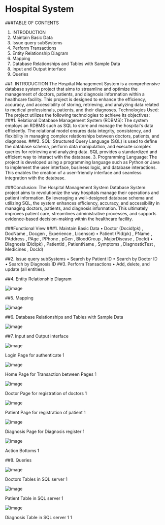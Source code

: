# Hospital System

###TABLE OF CONTENTS  

1. INTRODUCTION 
1. Maintain Basic Data 
2. Issue query subSystems 
3. Perform Transactions 
4. Entity Relationship Diagram 
5. Mapping 
6. Database Relationships and Tables with Sample Data
7. Input and Output interface 
8. Queries 

 

##1. INTRODUCTION 
The Hospital Management System is a comprehensive database system
project that aims to streamline and optimize the management of doctors,
patients, and diagnosis information within a healthcare facility. This project is
designed to enhance the efficiency, accuracy, and accessibility of storing,
retrieving, and analyzing data related to medical professionals, patients, and
their diagnoses. 
Technologies Used:
The project utilizes the following technologies to achieve its objectives:
###1. Relational Database Management System (RDBMS): The system employs
an RDBMS such as SQL to store and manage the hospital's data
efficiently. The relational model ensures data integrity, consistency, and
flexibility in managing complex relationships between doctors, patients,
and diagnoses.
###2. SQL: Structured Query Language (SQL) is used to define the database
schema, perform data manipulation, and execute complex queries for
retrieving and analyzing data. SQL provides a standardized and efficient
way to interact with the database.
3. Programming Language: The project is developed using a programming
language such as Python or Java to implement the user interface,
business logic, and database interactions. This enables the creation of a
user-friendly interface and seamless integration with the database.

###Conclusion:
The Hospital Management System Database System project aims to
revolutionize the way hospitals manage their operations and patient
information. By leveraging a well-designed database schema and
utilizing SQL, the system enhances efficiency, accuracy, and accessibility
in managing doctors, patients, and diagnosis information. This
ultimately improves patient care, streamlines administrative processes,
and supports evidence-based decision-making within the healthcare
facility.
 

 
###Functional View 
###1. Maintain Basic Data
• Doctor (Docid(pk) , DocName , Docgen , Experience , Licensce) 
• Patient (PId(pk) , PName , PAddress , PAge , PPhone , pGen ,
BloodGroup , MajorDisease , DocId) 
• Diagnosis (Did(pk) , PatientId , PatientName , Symptoms ,
DiagnosticTest , Medicines , DocId) 
 
##2. Issue query subSystems 
• Search by Patient ID
• Search by Doctor ID
• Search by Diagnosis ID 
##3. Perform Transactions 
• Add, delete, and update (all entities).
 
 
##4. Entity Relationship Diagram  
 
![image](https://github.com/NourSafwan/hospital_system/assets/95777628/9b93a135-0368-43ab-9b03-a0371c5701f0)

 
##5. Mapping 

 
![image](https://github.com/NourSafwan/hospital_system/assets/95777628/4753b41e-282b-4831-8187-6c3398017b92)
 
 
 
##6. Database Relationships and Tables with Sample Data 

 

![image](https://github.com/NourSafwan/hospital_system/assets/95777628/e18e518a-b8cc-486b-9d2a-d201a7bbad59)



##7. Input and Output interface 

![image](https://github.com/NourSafwan/hospital_system/assets/95777628/01c919ed-9878-4c17-937e-1b721626183a)

Login Page for authenticate 1
 
![image](https://github.com/NourSafwan/hospital_system/assets/95777628/023090c0-cbc0-425e-826c-ffa31db89c5b)

 
Home Page for Transaction between Pages  1 
 
![image](https://github.com/NourSafwan/hospital_system/assets/95777628/79e0c5e6-e4cf-49d7-b3b6-e3e05dff8660)
 
 
Doctor Page for registration of doctors 1
 
 ![image](https://github.com/NourSafwan/hospital_system/assets/95777628/547e5d0d-4377-4a62-9ad0-afb4ac0ca340)

 
Patient Page for registration of patient 1
 
![image](https://github.com/NourSafwan/hospital_system/assets/95777628/c3d26380-ff6e-41f3-be8e-c8058a2aa9fc)

Diagnosis Page for Diagnosis register 1
 
![image](https://github.com/NourSafwan/hospital_system/assets/95777628/91a08045-b4ba-4c7e-ae64-41978403bc9e)


Action Bottoms  1 
 
 
##8. Queries


![image](https://github.com/NourSafwan/hospital_system/assets/95777628/023d4819-52d4-4f18-bbb4-e3f325156371)

 
Doctors Tables in SQL server 1 

![image](https://github.com/NourSafwan/hospital_system/assets/95777628/184f4d41-3257-4023-9dfa-55a500bfc203)
 
Patient Table in SQL server 1 

![image](https://github.com/NourSafwan/hospital_system/assets/95777628/e9ab2fe9-ad7a-4812-96e0-54d6edcef9ca)

 
Diagnosis Table in SQL server 1 1 
 
 
 
